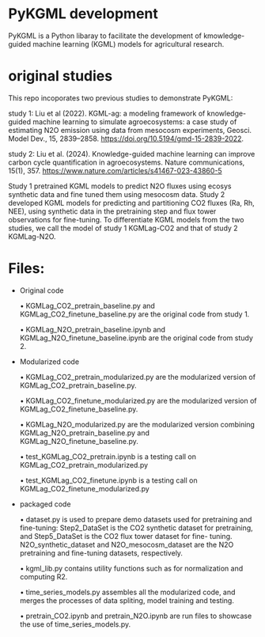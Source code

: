 # PyKGML development
PyKGML is a Python libaray to facilitate the development of kmowledge-guided machine learning (KGML) models for agricultural research.

# original studies
This repo incoporates two previous studies to demonstrate PyKGML:

study 1: Liu et al (2022). KGML-ag: a modeling framework of knowledge-guided machine learning to simulate agroecosystems: a case study of estimating N2O emission using data from mesocosm experiments, Geosci. Model Dev., 15, 2839–2858. https://doi.org/10.5194/gmd-15-2839-2022.

study 2: Liu et al. (2024). Knowledge-guided machine learning can improve carbon cycle quantification in agroecosystems. Nature communications, 15(1), 357. https://www.nature.com/articles/s41467-023-43860-5

Study 1 pretrained KGML models to predict N2O fluxes using ecosys synthetic data and fine tuned them using mesocosm data. Study 2 developed KGML models for predicting and partitioning CO2 fluxes (Ra, Rh, NEE), using synthetic data in the pretraining step and flux tower observations for fine-tuning. To differentiate KGML models from the two studies, we call the model of study 1 KGMLag-CO2 and that of study 2 KGMLag-N2O.

# Files:
- Original code
  
  • KGMLag_CO2_pretrain_baseline.py and KGMLag_CO2_finetune_baseline.py are the original code from study 1.
  
  • KGMLag_N2O_pretrain_baseline.ipynb and KGMLag_N2O_finetune_baseline.ipynb are the original code from study 2.
  
- Modularized code
  
  • KGMLag_CO2_pretrain_modularized.py are the modularized version of KGMLag_CO2_pretrain_baseline.py.
  
  • KGMLag_CO2_finetune_modularized.py are the modularized version of KGMLag_CO2_finetune_baseline.py.
  
  • KGMLag_N2O_modularized.py are the modularized version combining KGMLag_N2O_pretrain_baseline.py and KGMLag_N2O_finetune_baseline.py.
  
  • test_KGMLag_CO2_pretrain.ipynb is a testing call on KGMLag_CO2_pretrain_modularized.py
  
  • test_KGMLag_CO2_finetune.ipynb is a testing call on KGMLag_CO2_finetune_modularized.py
  
- packaged code
  
  • dataset.py is used to prepare demo datasets used for pretraining and fine-tuning: Step2_DataSet is the CO2 synthetic dataset for pretraining, and Step5_DataSet is the CO2 flux tower dataset for fine- 
  tuning. N2O_synthetic_dataset and N2O_mesocosm_dataset are the N2O pretraining and fine-tuning datasets, respectively.
  
  • kgml_lib.py contains utility functions such as for normalization and computing R2.
  
  • time_series_models.py assembles all the modularized code, and merges the processes of data spliting, model training and testing.
  
  • pretrain_CO2.ipynb and pretrain_N2O.ipynb are run files to showcase the use of time_series_models.py.

